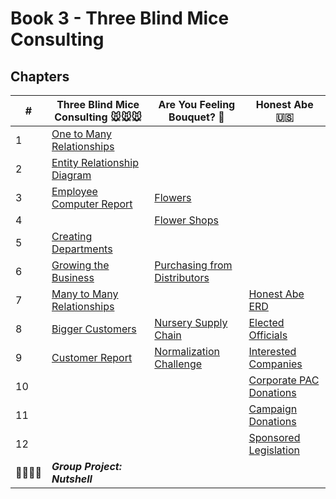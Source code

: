 # Book 3 - Three Blind Mice Consulting

## Chapters

| #  | Three Blind Mice Consulting 🐭🐭🐭 | Are You Feeling Bouquet? 💐 | Honest Abe 🇺🇸 |
|--|--|--|--|
| 1 | [One to Many Relationships](./chapters/ONE_MANY.md) |  |  |
| 2 | [Entity Relationship Diagram](./chapters/ERD.md) |  |  |
| 3 | [Employee Computer Report](./chapters/EMPLOYEES.md) | [Flowers](./chapters/FLOWERS.md) |  |
| 4 |  | [Flower Shops](./chapters/RETAILERS.md) |  |
| 5 | [Creating Departments](./chapters/DEPARTMENTS.md) |  |  |
| 6 | [Growing the Business](./chapters/LOCATIONS.md) | [Purchasing from Distributors](./chapters/DISTRIBUTOR.md) |  |
| 7 | [Many to Many Relationships](./chapters/MANY_MANY.md) |  | [Honest Abe ERD](./chapters/HONESTABE_ERD.md) |
| 8 | [Bigger Customers](./chapters/CUSTOMERS.md) | [Nursery Supply Chain](./chapters/NURSERIES.md) | [Elected Officials](./chapters/POLITICIANS.md) |
| 9 | [Customer Report](./chapters/CUSTOMER_REPORT.md) | [Normalization Challenge](./chapters/BOUQUET_NORMALIZE.md) | [Interested Companies](./chapters/COMPANIES.md) |
| 10 |  |  | [Corporate PAC Donations](./chapters/COMPANY_DONATIONS.md) |
| 11 |  |  | [Campaign Donations](./chapters/PAC_DONATIONS.md) |
| 12 |  |  | [Sponsored Legislation](./chapters/LEGISLATION.md) |
| 👨‍👨‍👦‍👦 | **_Group Project: Nutshell_** |  |  |

